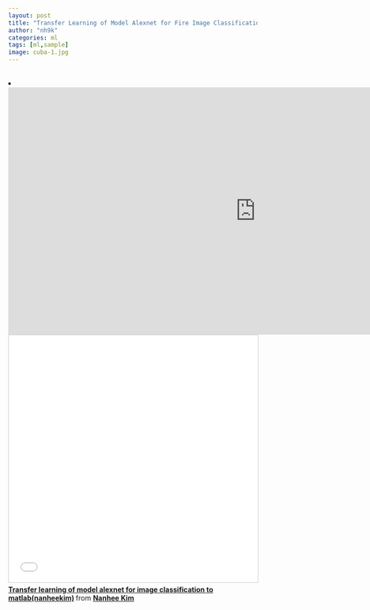 ```yaml
---
layout: post
title: "Transfer Learning of Model Alexnet for Fire Image Classification to Matlab"
author: "nh9k"
categories: ml
tags: [ml,sample]
image: cuba-1.jpg
---
```

<br>
<li><iframe width="1000" height="500" src="https://serviceapi.nmv.naver.com/flash/convertIframeTag.nhn?vid=0A2E3F324A46281943C199D13273824B0A59&outKey=V12483b0f66b453dc0e3f53460f7365a12d0419ae3916d97e8a9a53460f7365a12d04" frameborder="no" scrolling="no" title="NaverVideo" allow="autoplay; gyroscope; accelerometer; encrypted-media" allowfullscreen></iframe> 
<br>
<iframe src="//www.slideshare.net/slideshow/embed_code/key/qABv8wyfGoW0pP" width="1000" height="500" frameborder="0" marginwidth="0" marginheight="0" scrolling="no" style="border:1px solid #CCC; border-width:1px; margin-bottom:5px; max-width: 100%;" allowfullscreen> </iframe> 
<div style="margin-bottom:5px"> <strong> <a href="//www.slideshare.net/ssuserf5270f/transfer-learning-of-model-alexnet-for-image-classification-to-matlab-nanheekim" title="Transfer learning of model alexnet for image classification to matlab(nanheekim)" target="_blank">Transfer learning of model alexnet for image classification to matlab(nanheekim)</a> </strong> from <strong><a href="https://www.slideshare.net/ssuserf5270f" target="_blank">Nanhee Kim</a></strong> </div></li>
<br>
<br>
<br>
<br>
<br>
<br>